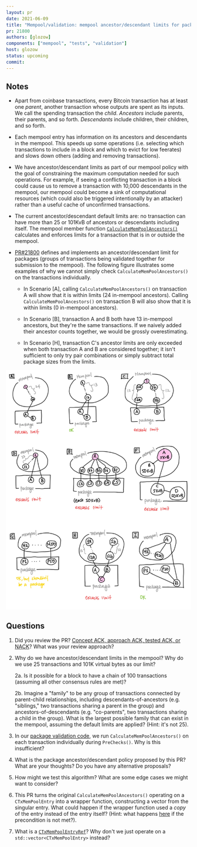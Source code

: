 ```yaml
---
layout: pr
date: 2021-06-09
title: "Mempool/validation: mempool ancestor/descendant limits for packages"
pr: 21800
authors: [glozow]
components: ["mempool", "tests", "validation"]
host: glozow
status: upcoming
commit:
---
```


## Notes

- Apart from coinbase transactions, every Bitcoin transaction has at least one
  _parent_, another transaction whose outputs are spent as its inputs. We call
  the spending transaction the _child_.  _Ancestors_ include parents, their
  parents, and so forth. _Descendants_ include children, their children, and so
  forth.

- Each mempool entry has information on its ancestors and descendants in the
  mempool. This speeds up some operations (i.e. selecting which transactions to
  include in a block and which to evict for low feerates) and slows down others
  (adding and removing transactions).

- We have ancestor/descendant limits as part of our mempool policy with the goal
  of constraining the maximum computation needed for such operations. For
  example, if seeing a conflicting transaction in a block could cause us to
  remove a transaction with 10,000 descendants in the mempool, our mempool could
  become a sink of computational resources (which could also be triggered
  intentionally by an attacker) rather than a useful cache of unconfirmed
  transactions.

- The current ancestor/descendant default limits are: no transaction can have
  more than 25 or 101KvB of ancestors or descendants including itself. The
  mempool member function
  [`CalculateMemPoolAncestors()`](https://github.com/bitcoin/bitcoin/blob/346e52af/src/txmempool.h#L682)
  calculates and enforces limits for a transaction that is in or outside the
  mempool.

- [PR#21800](https://github.com/bitcoin/bitcoin/pull/21800) defines and
  implements an ancestor/descendant limit for packages (groups of transactions
  being validated together for submission to the mempool). The following figure
  illustrates some examples of why we cannot simply check
  `CalculateMemPoolAncestors()` on the transactions individually.

	- In Scenario [A], calling `CalculateMemPoolAncestors()` on transaction A
	  will show that it is within limits (24 in-mempool ancestors). Calling
	  `CalculateMemPoolAncestors()` on transaction B will also show that it is
	  within limits (0 in-mempool ancestors).

	- In Scenario [B], transaction A and B both have 13 in-mempool ancestors,
	  but they're the same transactions. If we naively added their ancestor
	  counts together, we would be grossly overestimating.

	- In Scenario [H], transaction C's ancestor limits are only exceeded when
	  both transaction A and B are considered together; it isn't sufficient to
	  only try pair combinations or simply subtract total package sizes from the
	  limits.

<img src="../assets/img/package_mempool_examples.jpg" width="1200">

## Questions

1. Did you review the PR? [Concept ACK, approach ACK, tested ACK, or
   NACK](https://github.com/bitcoin/bitcoin/blob/master/CONTRIBUTING.md#peer-review)?
   What was your review approach?

2. Why do we have ancestor/descendant limits in the mempool? Why do we use 25
   transactions and 101K virtual bytes as our limit?

	2a. Is it possible for a block to have a chain of 100 transactions (assuming
        all other consensus rules are met)?

	2b. Imagine a "family" to be any group of transactions connected by
        parent-child relationships, including descendants-of-ancestors
        (e.g. "siblings," two transactions sharing a parent in the group) and
        ancestors-of-descendants (e.g. "co-parents", two transactions sharing a
        child in the group). What is the largest possible family that can exist
        in the mempool, assuming the default limits are applied? (Hint: it's not
        25).

3. In our [package validation
   code](https://github.com/bitcoin/bitcoin/blob/346e52af/src/validation.cpp#L1076-L1175),
   we run `CalculateMemPoolAncestors()` on each transaction individually during
   `PreChecks()`. Why is this insufficient?

4. What is the package ancestor/descendant policy proposed by this PR? What are
   your thoughts? Do you have any alternative proposals?

5. How might we test this algorithm? What are some edge cases we might want to consider?

6. This PR turns the original `CalculateMemPoolAncestors()` operating on a
   `CTxMemPoolEntry` into a wrapper function, constructing a vector from the
   singular entry. What could happen if the wrapper function used a _copy_ of
   the entry instead of the entry itself? (Hint: what happens
   [here](https://github.com/bitcoin/bitcoin/blob/346e52af/src/txmempool.cpp#L174-L176)
   if the precondition is not met?).

7. What is a
   [`CTxMemPoolEntryRef`](https://github.com/bitcoin/bitcoin/blob/346e52af/src/txmempool.h#L84)?
   Why don't we just operate on a `std::vector<CTxMemPoolEntry>` instead?

<!-- TODO: After meeting, uncomment and add meeting log between the irc tags"
## Meeting Log

{% irc %}
{% endirc %}
-->
